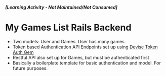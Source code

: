 _**[Learning Activity - Not Maintained/Not Consumed]**_

# My Games List Rails Backend

* Two models: User and Games. User has many games.  
* Token based Authentication API Endpoints set up using [Devise Token Auth Gem](https://github.com/lynndylanhurley/devise_token_auth)
* Restful API also set up for Games, but must be authenticated first
* Basically a boilerplate template for basic authentication and model. For future purposes.
